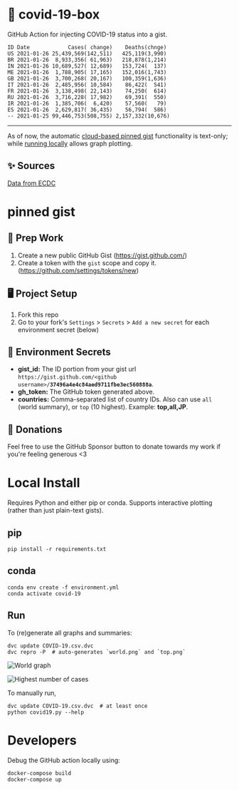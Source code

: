 # 🏥 covid-19-box

GitHub Action for injecting COVID-19 status into a gist.

```
ID Date            Cases( change)    Deaths(chnge)
US 2021-01-26 25,439,569(142,511)   425,119(3,990)
BR 2021-01-26  8,933,356( 61,963)   218,878(1,214)
IN 2021-01-26 10,689,527( 12,689)   153,724(  137)
ME 2021-01-26  1,788,905( 17,165)   152,016(1,743)
GB 2021-01-26  3,700,268( 20,167)   100,359(1,636)
IT 2021-01-26  2,485,956( 10,584)    86,422(  541)
FR 2021-01-26  3,138,498( 22,143)    74,250(  614)
RU 2021-01-26  3,716,228( 17,982)    69,391(  550)
IR 2021-01-26  1,385,706(  6,420)    57,560(   79)
ES 2021-01-26  2,629,817( 36,435)    56,794(  586)
-- 2021-01-25 99,446,753(508,755) 2,157,332(10,676)
```

---

As of now, the automatic [cloud-based pinned gist](#pinned-gist) functionality is text-only;
while [running locally](#local-install) allows graph plotting.

## ✨ Sources

[Data from ECDC](https://www.ecdc.europa.eu/en/publications-data/download-todays-data-geographic-distribution-covid-19-cases-worldwide)

# pinned gist

## 🎒 Prep Work
1. Create a new public GitHub Gist (https://gist.github.com/)
1. Create a token with the `gist` scope and copy it. (https://github.com/settings/tokens/new)

## 🖥 Project Setup
1. Fork this repo
1. Go to your fork's `Settings` > `Secrets` > `Add a new secret` for each environment secret (below)

## 🤫 Environment Secrets
- **gist_id:** The ID portion from your gist url `https://gist.github.com/<github username>/`**`37496a4e4c84aed9711fbe3ec560888a`**.
- **gh_token:** The GitHub token generated above.
- **countries:** Comma-separated list of country IDs. Also can use `all` (world summary), or `top` (10 highest). Example: **top,all,JP**.

## 💸 Donations

Feel free to use the GitHub Sponsor button to donate towards my work if you're feeling generous <3

# Local Install

Requires Python and either pip or conda. Supports interactive plotting (rather than just plain-text gists).

## pip

```
pip install -r requirements.txt
```

## conda

```
conda env create -f environment.yml
conda activate covid-19
```

## Run

To (re)generate all graphs and summaries:

```
dvc update COVID-19.csv.dvc
dvc repro -P  # auto-generates `world.png` and `top.png`
```

![World graph](world.png)

![Highest number of cases](top.png)

To manually run,

```
dvc update COVID-19.csv.dvc  # at least once
python covid19.py --help
```

# Developers

Debug the GitHub action locally using:

```
docker-compose build
docker-compose up
```
